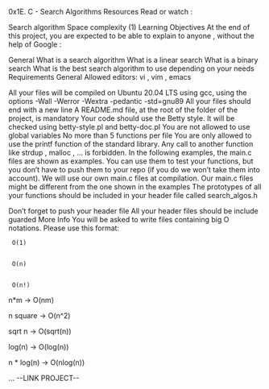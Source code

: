 0x1E. C - Search Algorithms
Resources
Read or watch :

Search algorithm
Space complexity (1)
Learning Objectives
At the end of this project, you are expected to be able to explain to anyone , without the help of Google :

General
What is a search algorithm
What is a linear search
What is a binary search
What is the best search algorithm to use depending on your needs
Requirements
General
Allowed editors: 
     vi
    , 
     vim
    , 
     emacs
    
All your files will be compiled on Ubuntu 20.04 LTS using gcc, using the options -Wall -Werror -Wextra -pedantic -std=gnu89
All your files should end with a new line
A 
     README.md
    file, at the root of the folder of the project, is mandatory
Your code should use the 
     Betty
    style. It will be checked using betty-style.pl and betty-doc.pl
You are not allowed to use global variables
No more than 5 functions per file
You are only allowed to use the 
     printf
    function of the standard library. Any call to another function like 
     strdup
    , 
     malloc
    , … is forbidden.
In the following examples, the 
     main.c
    files are shown as examples. You can use them to test your functions, but you don’t have to push them to your repo (if you do we won’t take them into account). We will use our own 
     main.c
    files at compilation. Our 
     main.c
    files might be different from the one shown in the examples
The prototypes of all your functions should be included in your header file called 
     search_algos.h
    
Don’t forget to push your header file
All your header files should be include guarded
More Info
You will be asked to write files containing big O notations. Please use this format:


     O(1)
    

     O(n)
    

     O(n!)
    
n*m -> 
     O(nm)
    
n square -> 
     O(n^2)
    
sqrt n -> 
     O(sqrt(n))
    
log(n) -> 
     O(log(n))
    
n * log(n) -> 
     O(nlog(n))
    
…
--LINK PROJECT--
